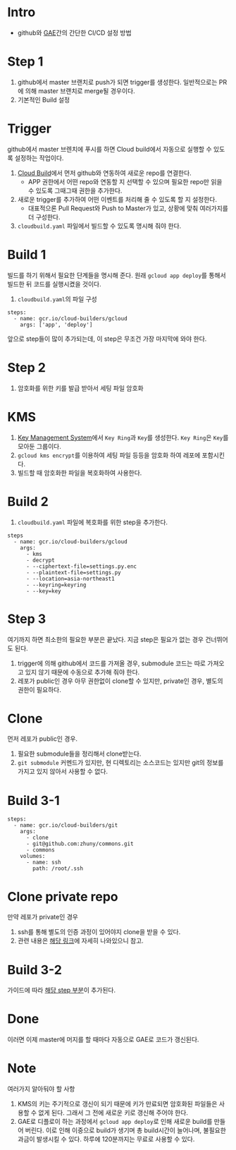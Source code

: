 # Intro
* github와 [GAE](https://console.cloud.google.com/appengine)간의 간단한 CI/CD 설정 방법

# Step 1
1. github에서 master 브랜치로 push가 되면 trigger를 생성한다. 일반적으로는 PR에 의해 master 브랜치로 merge될 경우이다.
1. 기본적인 Build 설정

# Trigger
github에서 master 브렌치에 푸시를 하면 Cloud build에서 자동으로 실행할 수 있도록 설정하는 작업이다.
1. [Cloud Build](https://console.cloud.google.com/cloud-build/triggers)에서 먼저 github와 연동하여 새로운 repo를 연결한다.
    * APP 권한에서 어떤 repo와 연동할 지 선택할 수 있으며 필요한 repo만 읽을 수 있도록 그때그때 권한을 추가한다.
1. 새로운 trigger를 추가하여 어떤 이벤트를 처리해 줄 수 있도록 할 지 설정한다.
    * 대표적으론 Pull Request와 Push to Master가 있고, 상황에 맞춰 여러가지를 더 구성한다.
1. `cloudbuild.yaml` 파일에서 빌드할 수 있도록 명시해 줘야 한다.

# Build 1
빌드를 하기 위해서 필요한 단계들을 명시해 준다. 원래 `gcloud app deploy`를 통해서 빌드한 뒤 코드를 실행시켰을 것이다.
1. `cloudbuild.yaml`의 파일 구성
```
steps:
  - name: gcr.io/cloud-builders/gcloud
    args: ['app', 'deploy']
```
앞으로 step들이 많이 추가되는데, 이 step은 무조건 가장 마지막에 와야 한다.

# Step 2
1. 암호화를 위한 키를 발급 받아서 세팅 파일 암호화

# KMS
1. [Key Management System](https://console.cloud.google.com/security/kms)에서 `Key Ring`과 `Key`를 생성한다. `Key Ring`은 `Key`를 모아둔 그룹이다.
1. `gcloud kms encrypt`를 이용하여 세팅 파일 등등을 암호화 하여 레포에 포함시킨다.
1. 빌드할 때 암호화한 파일을 복호화하여 사용한다.

# Build 2
1. `cloudbuild.yaml` 파일에 복호화를 위한 step을 추가한다.
```
steps
  - name: gcr.io/cloud-builders/gcloud
    args:
      - kms
      - decrypt
      - --ciphertext-file=settings.py.enc
      - --plaintext-file=settings.py
      - --location=asia-northeast1
      - --keyring=keyring
      - --key=key
```

# Step 3
여기까지 하면 최소한의 필요한 부분은 끝났다. 지금 step은 필요가 없는 경우 건너뛰어도 된다.
1. trigger에 의해 github에서 코드를 가져올 경우, submodule 코드는 따로 가져오고 있지 않기 때문에 수동으로 추가해 줘야 한다.
1. 레포가 public인 경우 아무 권한없이 clone할 수 있지만, private인 경우, 별도의 권한이 필요하다.

# Clone
먼저 레포가 public인 경우.
1. 필요한 submodule들을 정리해서 clone받는다. 
1. `git submodule` 커멘드가 있지만, 현 디렉토리는 소스코드는 있지만 git의 정보를 가지고 있지 않아서 사용할 수 없다.

# Build 3-1
```
steps:
  - name: gcr.io/cloud-builders/git
    args:
      - clone
      - git@github.com:zhuny/commons.git
      - commons
    volumes:
      - name: ssh
        path: /root/.ssh
```

# Clone private repo
만약 레포가 private인 경우
1. ssh를 통해 별도의 인증 과정이 있어야지 clone을 받을 수 있다.
1. 관련 내용은 [해당 링크](https://cloud.google.com/cloud-build/docs/access-private-github-repos)에 자세히 나와있으니 참고.

# Build 3-2
가이드에 따라 [해당 step 부분](https://cloud.google.com/cloud-build/docs/access-private-github-repos#prepare_the_build)이 추가된다.

# Done
이러면 이제 master에 머지를 할 때마다 자동으로 GAE로 코드가 갱신된다.

# Note
여러가지 알아둬야 할 사항
1. KMS의 키는 주기적으로 갱신이 되기 때문에 키가 만료되면 암호화된 파일들은 사용할 수 없게 된다. 그래서 그 전에 새로운 키로 갱신해 주어야 한다.
1. GAE로 디플로이 하는 과정에서 `gcloud app deploy`로 인해 새로운 build를 만들어 버린다. 이로 인해 이중으로 build가 생기며 총 build시간이 늘어나며, 불필요한 과금이 발생시킬 수 있다. 하루에 120분까지는 무료로 사용할 수 있다.
